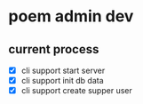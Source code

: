 # poem admin dev

## current process

- [x] cli support start server
- [x] cli support init db data
- [x] cli support create supper user
